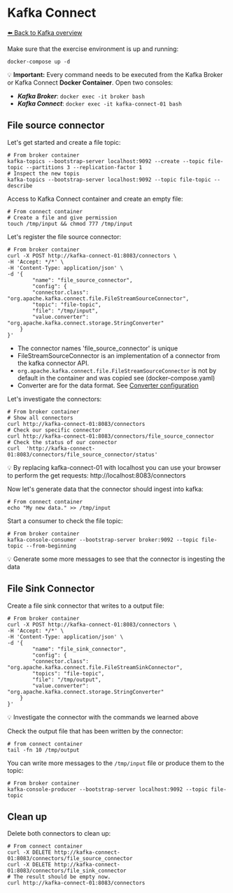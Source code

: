 # Kafka Connect

[⬅️ Back to Kafka overview](README.md)

Make sure that the exercise environment is up and running:

```
docker-compose up -d
```

💡 **Important:** Every command needs to be executed from the Kafka Broker or Kafka Connect **Docker Container**. Open two consoles:

* ***Kafka Broker***: `docker exec -it broker bash`
* ***Kafka Connect***: `docker exec -it kafka-connect-01 bash`

## File source connector

Let's get started and create a file topic:

```
# From broker container
kafka-topics --bootstrap-server localhost:9092 --create --topic file-topic --partitions 3 --replication-factor 1
# Inspect the new topis
kafka-topics --bootstrap-server localhost:9092 --topic file-topic --describe
```

Access to Kafka Connect container and create an empty file:

```
# From connect container
# Create a file and give permission 
touch /tmp/input && chmod 777 /tmp/input
```

Let's register the file source connector:

```
# From broker container
curl -X POST http://kafka-connect-01:8083/connectors \
-H 'Accept: */*' \
-H 'Content-Type: application/json' \
-d '{
        "name": "file_source_connector",
        "config": {
        "connector.class": "org.apache.kafka.connect.file.FileStreamSourceConnector",
        "topic": "file-topic",
        "file": "/tmp/input",
        "value.converter": "org.apache.kafka.connect.storage.StringConverter"
    }
}'
```

* The connector names 'file_source_connector' is unique
* FileStreamSourceConnector is an implementation of a connector from the kafka connector API.
* `org.apache.kafka.connect.file.FileStreamSourceConnector` is not by default in the container and was copied see (docker-compose.yaml)
* Converter are for the data format. See [Converter configuration](https://www.confluent.io/blog/kafka-connect-deep-dive-converters-serialization-explained/#configuring-converters)

Let's investigate the connectors:

```
# From broker container
# Show all connectors
curl http://kafka-connect-01:8083/connectors
# Check our specific connector
curl http://kafka-connect-01:8083/connectors/file_source_connector
# Check the status of our connector
curl  'http://kafka-connect-01:8083/connectors/file_source_connector/status'
```

💡 By replacing kafka-connect-01 with localhost you can use your browser to perform the get requests: http://localhost:8083/connectors

Now let's generate data that the connector should ingest into kafka:

```
# From connect container
echo "My new data." >> /tmp/input
```

Start a consumer to check the file topic:

```
# From broker container
kafka-console-consumer --bootstrap-server broker:9092 --topic file-topic --from-beginning
```

💡 Generate some more messages to see that the connector is ingesting the data

## File Sink Connector

Create a file sink connector that writes to a output file:

```
# From broker container
curl -X POST http://kafka-connect-01:8083/connectors \
-H 'Accept: */*' \
-H 'Content-Type: application/json' \
-d '{
        "name": "file_sink_connector",
        "config": {
        "connector.class": "org.apache.kafka.connect.file.FileStreamSinkConnector",
        "topics": "file-topic",
        "file": "/tmp/output",
        "value.converter": "org.apache.kafka.connect.storage.StringConverter"
    }
}' 
```

💡 Investigate the connector with the commands we learned above

Check the output file that has been written by the connector:

```
# from connect container
tail -fn 10 /tmp/output
```

You can write more messages to the `/tmp/input` file or produce them to the topic:

```
# From broker container
kafka-console-producer --bootstrap-server localhost:9092 --topic file-topic
```

## Clean up

Delete both connectors to clean up:

```
# From connect container
curl -X DELETE http://kafka-connect-01:8083/connectors/file_source_connector
curl -X DELETE http://kafka-connect-01:8083/connectors/file_sink_connector
# The result should be empty now.
curl http://kafka-connect-01:8083/connectors
```
